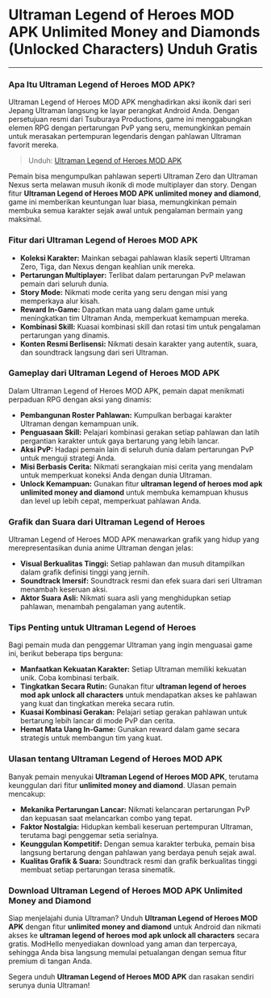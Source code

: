 # Ultraman Legend of Heroes MOD APK Unlimited Money and Diamonds (Unlocked Characters) Unduh Gratis

---

### Apa Itu Ultraman Legend of Heroes MOD APK?

Ultraman Legend of Heroes MOD APK menghadirkan aksi ikonik dari seri Jepang Ultraman langsung ke layar perangkat Android Anda. Dengan persetujuan resmi dari Tsuburaya Productions, game ini menggabungkan elemen RPG dengan pertarungan PvP yang seru, memungkinkan pemain untuk merasakan pertempuran legendaris dengan pahlawan Ultraman favorit mereka.

>Unduh: [Ultraman Legend of Heroes MOD APK](https://modhello.com/ultraman-legend-of-heroes/)

Pemain bisa mengumpulkan pahlawan seperti Ultraman Zero dan Ultraman Nexus serta melawan musuh ikonik di mode multiplayer dan story. Dengan fitur **Ultraman Legend of Heroes MOD APK unlimited money and diamond**, game ini memberikan keuntungan luar biasa, memungkinkan pemain membuka semua karakter sejak awal untuk pengalaman bermain yang maksimal.

### Fitur dari Ultraman Legend of Heroes MOD APK

- **Koleksi Karakter:** Mainkan sebagai pahlawan klasik seperti Ultraman Zero, Tiga, dan Nexus dengan keahlian unik mereka.
- **Pertarungan Multiplayer:** Terlibat dalam pertarungan PvP melawan pemain dari seluruh dunia.
- **Story Mode:** Nikmati mode cerita yang seru dengan misi yang memperkaya alur kisah.
- **Reward In-Game:** Dapatkan mata uang dalam game untuk meningkatkan tim Ultraman Anda, memperkuat kemampuan mereka.
- **Kombinasi Skill:** Kuasai kombinasi skill dan rotasi tim untuk pengalaman pertarungan yang dinamis.
- **Konten Resmi Berlisensi:** Nikmati desain karakter yang autentik, suara, dan soundtrack langsung dari seri Ultraman.

### Gameplay dari Ultraman Legend of Heroes MOD APK

Dalam Ultraman Legend of Heroes MOD APK, pemain dapat menikmati perpaduan RPG dengan aksi yang dinamis:

- **Pembangunan Roster Pahlawan:** Kumpulkan berbagai karakter Ultraman dengan kemampuan unik.
- **Penguasaan Skill:** Pelajari kombinasi gerakan setiap pahlawan dan latih pergantian karakter untuk gaya bertarung yang lebih lancar.
- **Aksi PvP:** Hadapi pemain lain di seluruh dunia dalam pertarungan PvP untuk menguji strategi Anda.
- **Misi Berbasis Cerita:** Nikmati serangkaian misi cerita yang mendalam untuk memperkuat koneksi Anda dengan dunia Ultraman.
- **Unlock Kemampuan:** Gunakan fitur **ultraman legend of heroes mod apk unlimited money and diamond** untuk membuka kemampuan khusus dan level up lebih cepat, memperkuat pahlawan Anda.

### Grafik dan Suara dari Ultraman Legend of Heroes

Ultraman Legend of Heroes MOD APK menawarkan grafik yang hidup yang merepresentasikan dunia anime Ultraman dengan jelas:

- **Visual Berkualitas Tinggi:** Setiap pahlawan dan musuh ditampilkan dalam grafik definisi tinggi yang jernih.
- **Soundtrack Imersif:** Soundtrack resmi dan efek suara dari seri Ultraman menambah keseruan aksi.
- **Aktor Suara Asli:** Nikmati suara asli yang menghidupkan setiap pahlawan, menambah pengalaman yang autentik.

### Tips Penting untuk Ultraman Legend of Heroes

Bagi pemain muda dan penggemar Ultraman yang ingin menguasai game ini, berikut beberapa tips berguna:

- **Manfaatkan Kekuatan Karakter:** Setiap Ultraman memiliki kekuatan unik. Coba kombinasi terbaik.
- **Tingkatkan Secara Rutin:** Gunakan fitur **ultraman legend of heroes mod apk unlock all characters** untuk mendapatkan akses ke pahlawan yang kuat dan tingkatkan mereka secara rutin.
- **Kuasai Kombinasi Gerakan:** Pelajari setiap gerakan pahlawan untuk bertarung lebih lancar di mode PvP dan cerita.
- **Hemat Mata Uang In-Game:** Gunakan reward dalam game secara strategis untuk membangun tim yang kuat.

### Ulasan tentang Ultraman Legend of Heroes MOD APK

Banyak pemain menyukai **Ultraman Legend of Heroes MOD APK**, terutama keunggulan dari fitur **unlimited money and diamond**. Ulasan pemain mencakup:

- **Mekanika Pertarungan Lancar:** Nikmati kelancaran pertarungan PvP dan kepuasan saat melancarkan combo yang tepat.
- **Faktor Nostalgia:** Hidupkan kembali keseruan pertempuran Ultraman, terutama bagi penggemar setia serialnya.
- **Keunggulan Kompetitif:** Dengan semua karakter terbuka, pemain bisa langsung bertarung dengan pahlawan yang berdaya penuh sejak awal.
- **Kualitas Grafik & Suara:** Soundtrack resmi dan grafik berkualitas tinggi membuat setiap pertarungan terasa sinematik.

### Download Ultraman Legend of Heroes MOD APK Unlimited Money and Diamond

Siap menjelajahi dunia Ultraman? Unduh **Ultraman Legend of Heroes MOD APK** dengan fitur **unlimited money and diamond** untuk Android dan nikmati akses ke **ultraman legend of heroes mod apk unlock all characters** secara gratis. ModHello menyediakan download yang aman dan terpercaya, sehingga Anda bisa langsung memulai petualangan dengan semua fitur premium di tangan Anda.

Segera unduh **Ultraman Legend of Heroes MOD APK** dan rasakan sendiri serunya dunia Ultraman!
